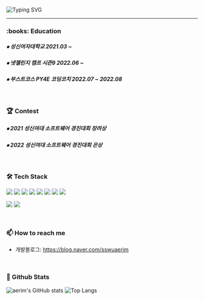 <!-- 자기소개 시작 -->
<div>
<br>
 
![Typing SVG](https://readme-typing-svg.herokuapp.com?font=Indie+Flower&color=000000&size=30&center=true&lines=Hello+World+!&nbsp;+I'm+Ae+Rim+˙ᵕ˙+&nbsp;)
</div>
 
* * *
<!-- 자기소개 끝 -->


<!-- 교육사항 시작 -->
<div>
  <h3><b> :books: Education </b></h3>
  <h5> ⦁ 성신여자대학교 2021.03 ~ </h5>
  <h5> ⦁ 넷챌린지 캠프 시즌9 2022.06 ~ </h5>
  <h5> ⦁ 부스트코스 PY4E 코딩코치 2022.07 ~ 2022.08 </h5>

</div>
</br>  
<!-- 교육사항 끝 -->
<!-- 수상 시작 -->
<div>
  <h3><b> 🏆 Contest </b></h3>
  <h5> ⦁ 2021 성신여대 소프트웨어 경진대회 장려상 </h5>
  <h5> ⦁ 2022 성신여대 소프트웨어 경진대회 은상 </h5>

</div>
</br>  
<!-- 교육사항 끝 -->
<!-- 기술스택 시작 -->
<div align='left'><h3><b>🛠 Tech Stack </b></h3>
<img src="https://img.shields.io/badge/JAVA-007396?style=flat-square&logo=java&logoColor=white">
<img src="https://img.shields.io/badge/Kotlin-7F52FF?style=flat-square&logo=Kotlin&logoColor=white">
<img src="https://img.shields.io/badge/c++-00599C?style=flat-square&logo=c%2B%2B&logoColor=white"/>
<img src="https://img.shields.io/badge/c-A8B9CC?style=flat-square&logo=c&logoColor=white"/>
<img src="https://img.shields.io/badge/-Python-3776AB?style=flat-square&logo=Python&logoColor=white"/>
<img src="https://img.shields.io/badge/html5-E34F26?style=flat-square&logo=html5&logoColor=white"> 
<img src="https://img.shields.io/badge/css3-1572B6?style=flat-square&logo=css3&logoColor=white"> 
<img src="https://img.shields.io/badge/javascript-F7DF1E?style=flat-square&logo=javascript&logoColor=black"> 

<img src="https://img.shields.io/badge/Android Studio-DDC84?style=flat-square&logo=Android Studio&logoColor=white"/></a>
<img src="https://img.shields.io/badge/Unity-FFFFFF?style=flat-square&logo=Unity&logoColor=black"/></a>

</p>
</div>
<!-- https://simpleicons.org/?q=java --></br>
<!-- 기술블로그 끝 -->

<!-- 연락처 시작 -->
### 📫 How to reach me
<!-- - 링크드인: https://www.linkedin.com/in/moonhy7 -->
- 개발블로그: https://blog.naver.com/sswuaerim
<!-- 연락처 끝 -->

</br>
<h3><b> 🔭 Github Stats </b></h3>

![aerim's GitHub stats](https://github-readme-stats.vercel.app/api?username=aerim-choi&show_icons=true&theme=radical)
![Top Langs](https://github-readme-stats.vercel.app/api/top-langs/?username=aerim-choi&layout=compact&theme=dracula)
      







  

